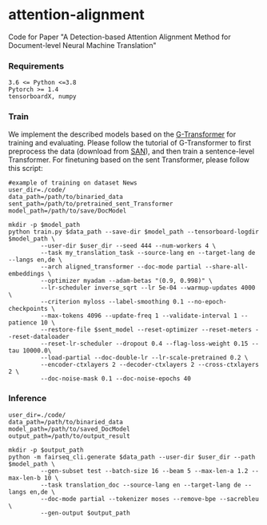 # attention-alignment
Code for Paper "A Detection-based Attention Alignment Method for Document-level Neural Machine Translation"

### Requirements
```
3.6 <= Python <=3.8
Pytorch >= 1.4
tensorboardX, numpy
```

### Train
We implement the described models based on the [G-Transformer](https://github.com/baoguangsheng/g-transformer) for training and evaluating.
Please follow the tutorial of G-Transformer to first preprocess the data (download from [SAN](https://github.com/sameenmaruf/selective-attn/tree/master/data)), and then train a sentence-level Transformer. For finetuning based on the sent Transformer, please follow this script:
```
#example of training on dataset News
user_dir=./code/
data_path=/path/to/binaried_data
sent_path=/path/to/pretrained_sent_Transformer
model_path=/path/to/save/DocModel

mkdir -p $model_path
python train.py $data_path --save-dir $model_path --tensorboard-logdir $model_path \
         --user-dir $user_dir --seed 444 --num-workers 4 \
         --task my_translation_task --source-lang en --target-lang de --langs en,de \
         --arch aligned_transformer --doc-mode partial --share-all-embeddings \
         --optimizer myadam --adam-betas "(0.9, 0.998)" \
         --lr-scheduler inverse_sqrt --lr 5e-04 --warmup-updates 4000 \
         --criterion myloss --label-smoothing 0.1 --no-epoch-checkpoints \
         --max-tokens 4096 --update-freq 1 --validate-interval 1 --patience 10 \
         --restore-file $sent_model --reset-optimizer --reset-meters --reset-dataloader 
         --reset-lr-scheduler --dropout 0.4 --flag-loss-weight 0.15 --tau 10000.0\
         --load-partial --doc-double-lr --lr-scale-pretrained 0.2 \
         --encoder-ctxlayers 2 --decoder-ctxlayers 2 --cross-ctxlayers 2 \
         --doc-noise-mask 0.1 --doc-noise-epochs 40
```
### Inference
```
user_dir=./code/
data_path=/path/to/binaried_data
model_path=/path/to/saved_DocModel
output_path=/path/to/output_result

mkdir -p $output_path
python -m fairseq_cli.generate $data_path --user-dir $user_dir --path $model_path \
         --gen-subset test --batch-size 16 --beam 5 --max-len-a 1.2 --max-len-b 10 \
         --task translation_doc --source-lang en --target-lang de --langs en,de \
         --doc-mode partial --tokenizer moses --remove-bpe --sacrebleu \
         --gen-output $output_path
```


